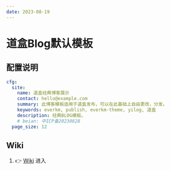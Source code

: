 ```yaml
---
date: 2023-08-19
---
```


# 道盒Blog默认模板

## 配置说明

```yaml
cfg:
  site:
    name: 道盒经典博客展示
    contact: hello@example.com
    summary: 此博客模板适用于道盒发布，可以在此基础上自由更改，分发。
    keywords: everkm, publish, everkm-theme, yilog, 道盒
    description: 经典BLOG模板。
    # beian: 中ICP备20230828
  page_size: 12
```


## Wiki

1. :point_right: [Wiki](~/wiki/) 进入